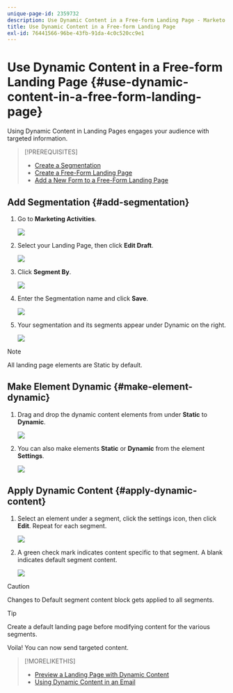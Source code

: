 ```yaml
---
unique-page-id: 2359732
description: Use Dynamic Content in a Free-form Landing Page - Marketo Docs - Product Documentation
title: Use Dynamic Content in a Free-form Landing Page
exl-id: 76441566-96be-43fb-91da-4c0c520cc9e1
---
```

# Use Dynamic Content in a Free-form Landing Page {#use-dynamic-content-in-a-free-form-landing-page}

Using Dynamic Content in Landing Pages engages your audience with targeted information.

>[!PREREQUISITES]
>
>* [Create a Segmentation](/help/marketo/product-docs/personalization/segmentation-and-snippets/segmentation/create-a-segmentation.md)
>* [Create a Free-Form Landing Page](/help/marketo/product-docs/demand-generation/landing-pages/free-form-landing-pages/create-a-free-form-landing-page.md)
>* [Add a New Form to a Free-Form Landing Page](/help/marketo/product-docs/demand-generation/landing-pages/free-form-landing-pages/add-a-new-form-to-a-free-form-landing-page.md)

## Add Segmentation {#add-segmentation}

1. Go to **Marketing Activities**.

   ![](assets/login-marketing-activities-2.png)

1. Select your Landing Page, then click **Edit Draft**.

   ![](assets/landingpageeditdraft-1.jpg)

1. Click **Segment By**.

   ![](assets/image2014-9-17-12-3a8-3a46.png)

1. Enter the Segmentation name and click **Save**.

   ![](assets/image2014-9-17-12-3a8-3a53.png)

1. Your segmentation and its segments appear under Dynamic on the right.

   ![](assets/image2014-9-17-12-3a9-3a3.png)

>[!NOTE]
>
>All landing page elements are Static by default.

## Make Element Dynamic {#make-element-dynamic}

1. Drag and drop the dynamic content elements from under **Static** to **Dynamic**.

   ![](assets/image2014-9-17-12-3a10-3a8.png)

1. You can also make elements **Static** or **Dynamic** from the element **Settings**.

   ![](assets/image2014-9-17-12-3a10-3a14.png)

## Apply Dynamic Content {#apply-dynamic-content}

1. Select an element under a segment, click the settings icon, then click **Edit**. Repeat for each segment.

   ![](assets/image2014-9-17-12-3a11-3a43.png)

1. A green check mark indicates content specific to that segment. A blank indicates default segment content.

   ![](assets/image2014-9-17-12-3a12-3a52.png)

>[!CAUTION]
>
>Changes to Default segment content block gets applied to all segments.

>[!TIP]
>
>Create a default landing page before modifying content for the various segments.

Voila! You can now send targeted content.

>[!MORELIKETHIS]
>
>* [Preview a Landing Page with Dynamic Content](/help/marketo/product-docs/demand-generation/landing-pages/landing-page-actions/preview-a-landing-page-with-dynamic-content.md)
>* [Using Dynamic Content in an Email](/help/marketo/product-docs/email-marketing/general/functions-in-the-editor/using-dynamic-content-in-an-email.md)

